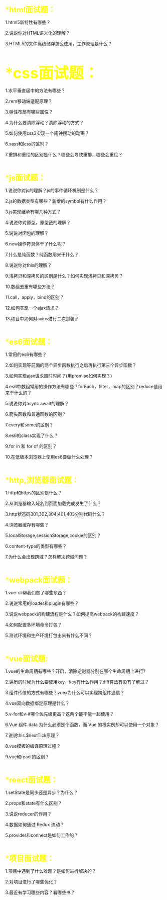 
<!--
 * @Email: 1113739263@qq.com
 * @Author: cailinting
 * @Github: https://github.com/Merlinfollow
 * @Date: 2021-04-27 11:02:18
 * @Description: 前端面试
-->


<font size=5 color=#FFFF00>***html面试题：**</font>

1.html5新特性有哪些？

2.说说你对HTML语义化的理解？

3.HTML5的文件离线储存怎么使用，工作原理是什么？

</br>

<font size=10 color=#FFFF00>***css面试题：**</font>

1.水平垂直居中的方法有哪些？

2.rem移动端适配原理？

3.弹性布局有哪些属性？

4.为什么要清除浮动？清除浮动的方式？

5.如何使用css3实现一个闹钟摆动的动画？

6.sass和less的区别？

7.重排和重绘的区别是什么？哪些会导致重排，哪些会重绘？

</br>


<font size=5 color=#FFFF00>***js面试题：**</font>

1.说说你对js的理解？js的事件循环机制是什么？

2.js的数据类型有哪些？新增的symbol有什么作用？

3.js实现继承有哪几种方式？

4.说说你对原型，原型链的理解？

5.说说对闭包的理解？

6.new操作符具体干了什么呢？

7.什么是纯函数？纯函数用来干什么？

8.说说你对this的理解？

9.浅拷贝和深拷贝的区别是什么？如何实现浅拷贝和深拷贝？

10.数组去重有哪些方法？

11.call，apply，bind的区别？

12.如何实现一个ajax请求？

13.项目中如何对axios进行二次封装？

</br>

<font size=5 color=#FFFF00>***es6面试题：**</font>

1.常用的es6有哪些？

2.如何实现等前面的两个异步函数执行之后再执行第三个异步函数？

3.如何实现ajax请求超时时间？(用promise如何实现？)

4.es6中数组常用的操作方法有哪些？forEach，filter，map的区别？reduce是用来干什么的？

5.说说你对async await的理解？

6.箭头函数和普通函数的区别？

7.every和some的区别？

8.es6的class实现了什么？

9.for in 和 for of 的区别？

10.在低版本浏览器上使用es6要做什么处理？

</br>

<font size=5 color=#FFFF00>***http,浏览器面试题：**</font>

1.http和https的区别是什么？

2.从浏览器输入域名到页面加载完成发生了什么？

3.http状态码301,302,304;401,403分别代码什么？

4.浏览器缓存有哪些？

5.localStorage,sessionStorage,cookie的区别？

6.content-type的类型有哪些？

7.为什么会出现跨域？怎样解决跨域问题？

</br>

<font size=5 color=#FFFF00>***webpack面试题：**</font>

1.vue-cli帮我们做了哪些东西？

2.说说常用的loader和plugin有哪些？

3.说说webpack的构建流程是什么？如何提高webpack的构建速度？

4.如何配置多环境命令打包？

5.测试环境和生产环境打包出来有什么不同？

</br>

<font size=5 color=#FFFF00>***vue面试题:**</font>

1.vue的生命周期有哪些？开启，清除定时器分别在哪个生命周期上进行?

2.遍历的时候为什么要使用key，key有什么作用？diff算法有没有了解过？

3.组件传值的方式有哪些？vuex为什么可以实现跨组件通信？

4.vue双向数据绑定原理是什么？

5.v-for和v-if哪个优先级更高？这两个能不能一起使用？

6.Vue 组件 data 为什么必须是个函数，而 Vue 的根实例却可以使用一个对象？

7.说说this.$nextTick原理？

8.vue模板的编译原理过程？

9.vue和react的区别？

</br>

<font size=5 color=#FFFF00>***react面试题：**</font>

1.setState是同步还是异步？为什么？

2.props和state有什么区别？

3.说说reducer的作用？

4.数据如何通过 Redux 流动？

5.provider和connect是如何工作的？

</br>

<font size=5 color=#FFFF00>***项目面试题：**</font>

1.项目中遇到了什么难题？是如何进行解决的？

2.对项目进行了哪些优化？

3.最近有学习哪些内容？看哪些书？

</br>

